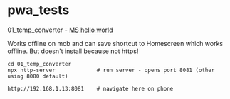 # pwa_tests

01_temp_converter - [MS hello world](https://learn.microsoft.com/en-us/microsoft-edge/progressive-web-apps-chromium/how-to/)  

Works offline on mob and can save shortcut to Homescreen which works offline.
But doesn't install because not https!

  
```
cd 01_temp_converter
npx http-server             # run server - opens port 8081 (other using 8080 default)

http://192.168.1.13:8081    # navigate here on phone 
```
  

  
  
